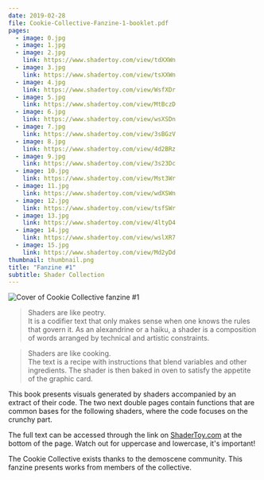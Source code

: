 ```yaml
---
date: 2019-02-28
file: Cookie-Collective-Fanzine-1-booklet.pdf
pages:
  - image: 0.jpg
  - image: 1.jpg
  - image: 2.jpg
    link: https://www.shadertoy.com/view/tdXXWn
  - image: 3.jpg
    link: https://www.shadertoy.com/view/tsXXWn
  - image: 4.jpg
    link: https://www.shadertoy.com/view/WsfXDr
  - image: 5.jpg
    link: https://www.shadertoy.com/view/MtBczD
  - image: 6.jpg
    link: https://www.shadertoy.com/view/wsXSDn
  - image: 7.jpg
    link: https://www.shadertoy.com/view/3sBGzV
  - image: 8.jpg
    link: https://www.shadertoy.com/view/4d2BRz
  - image: 9.jpg
    link: https://www.shadertoy.com/view/3s23Dc
  - image: 10.jpg
    link: https://www.shadertoy.com/view/Mst3Wr
  - image: 11.jpg
    link: https://www.shadertoy.com/view/wdXSWn
  - image: 12.jpg
    link: https://www.shadertoy.com/view/tsfSWr
  - image: 13.jpg
    link: https://www.shadertoy.com/view/4ltyD4
  - image: 14.jpg
    link: https://www.shadertoy.com/view/wslXR7
  - image: 15.jpg
    link: https://www.shadertoy.com/view/Md2yDd
thumbnail: thumbnail.png
title: "Fanzine #1"
subtitle: Shader Collection
---
```


![Cover of Cookie Collective fanzine #1](thumbnail.png)

> Shaders are like peotry.  
> It is a codifier text that only makes sense when one knows the rules that govern it. As an alexandrine or a haiku, a shader is a composition of words arranged by technical and artistic constraints.

> Shaders are like cooking.  
> The text is a recipe with instructions that blend variables and other ingredients. The shader is then baked in oven to satisfy the appetite of the graphic card.

This book presents visuals generated by shaders accompanied by an extract of their code. The two next double pages contain functions that are common bases for the following shaders, where the code focuses on the crunchy part.

The full text can be accessed through the link on [ShaderToy.com](https://www.shadertoy.com) at the bottom of the page. Watch out for uppercase and lowercase, it's important!

The Cookie Collective exists thanks to the demoscene community. This fanzine presents works from members of the collective.
